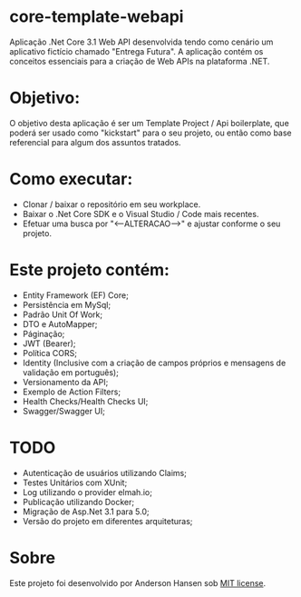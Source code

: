 # core-template-webapi
Aplicação .Net Core 3.1 Web API desenvolvida tendo como cenário um aplicativo fictício chamado "Entrega Futura". A aplicação contém os conceitos essenciais para a criação de Web APIs na plataforma .NET. 

# Objetivo:
O objetivo desta aplicação é ser um Template Project / Api boilerplate, que poderá ser usado como "kickstart" para o seu projeto, ou então como base referencial para algum dos assuntos tratados.

# Como executar:
- Clonar / baixar o repositório em seu workplace.
- Baixar o .Net Core SDK e o Visual Studio / Code mais recentes.
- Efetuar uma busca por "<--ALTERACAO-->" e ajustar conforme o seu projeto.

# Este projeto contém:

- Entity Framework (EF) Core; 
- Persistência em MySql;
- Padrão Unit Of Work;
- DTO e AutoMapper;
- Páginação;
- JWT (Bearer);
- Política CORS;
- Identity (Inclusive com a criação de campos próprios e mensagens de validação em português);
- Versionamento da API;
- Exemplo de Action Filters;
- Health Checks/Health Checks UI;
- Swagger/Swagger UI;

# TODO
- Autenticação de usuários utilizando Claims;
- Testes Unitários com XUnit;
- Log utilizando o provider elmah.io;
- Publicação utilizando Docker;
- Migração de Asp.Net 3.1 para 5.0;
- Versão do projeto em diferentes arquiteturas;

# Sobre
Este projeto foi desenvolvido por Anderson Hansen sob [MIT license](LICENSE).
